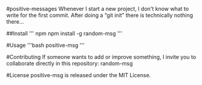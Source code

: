 #positive-messages
    Whenever I start a new project, I don't know what to write for the first commit. After doing a “git init” there is technically nothing there...

##Install
''' npm
    npm install -g random-msg
'''

#Usage
'''bash
    positive-msg
'''

#Contributing
    If someone wants to add or improve something, I invite you to collaborate directly in this repository: random-msg

#License
    positive-msg is released under the MIT License.